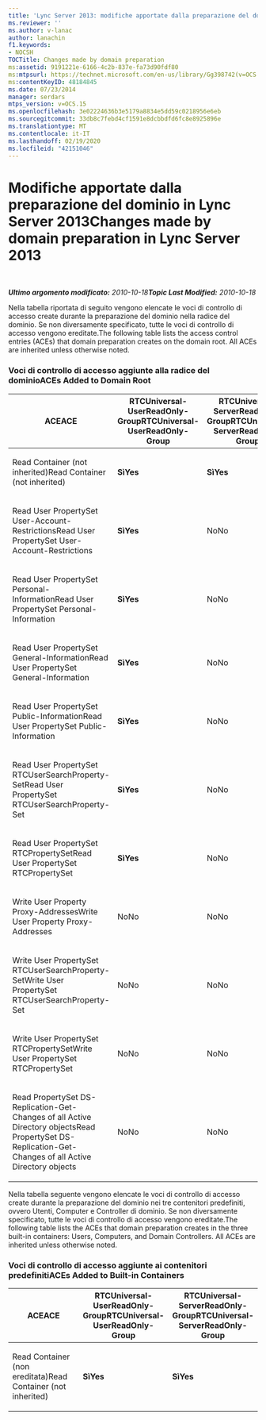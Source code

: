 ```yaml
---
title: 'Lync Server 2013: modifiche apportate dalla preparazione del dominio'
ms.reviewer: ''
ms.author: v-lanac
author: lanachin
f1.keywords:
- NOCSH
TOCTitle: Changes made by domain preparation
ms:assetid: 9191221e-6166-4c2b-837e-fa73d90fdf80
ms:mtpsurl: https://technet.microsoft.com/en-us/library/Gg398742(v=OCS.15)
ms:contentKeyID: 48184845
ms.date: 07/23/2014
manager: serdars
mtps_version: v=OCS.15
ms.openlocfilehash: 3e02224636b3e5179a8834e5dd59c0218956e6eb
ms.sourcegitcommit: 33db8c7febd4cf1591e8dcbbdfd6fc8e8925896e
ms.translationtype: MT
ms.contentlocale: it-IT
ms.lasthandoff: 02/19/2020
ms.locfileid: "42151046"
---
```

<div data-xmlns="http://www.w3.org/1999/xhtml">

<div class="topic" data-xmlns="http://www.w3.org/1999/xhtml" data-msxsl="urn:schemas-microsoft-com:xslt" data-cs="http://msdn.microsoft.com/">

<div data-asp="https://msdn2.microsoft.com/asp">

# <a name="changes-made-by-domain-preparation-in-lync-server-2013"></a><span data-ttu-id="32842-102">Modifiche apportate dalla preparazione del dominio in Lync Server 2013</span><span class="sxs-lookup"><span data-stu-id="32842-102">Changes made by domain preparation in Lync Server 2013</span></span>

</div>

<div id="mainSection">

<div id="mainBody">

<span> </span>

<span data-ttu-id="32842-103">_**Ultimo argomento modificato:** 2010-10-18_</span><span class="sxs-lookup"><span data-stu-id="32842-103">_**Topic Last Modified:** 2010-10-18_</span></span>

<span data-ttu-id="32842-p101">Nella tabella riportata di seguito vengono elencate le voci di controllo di accesso create durante la preparazione del dominio nella radice del dominio. Se non diversamente specificato, tutte le voci di controllo di accesso vengono ereditate.</span><span class="sxs-lookup"><span data-stu-id="32842-p101">The following table lists the access control entries (ACEs) that domain preparation creates on the domain root. All ACEs are inherited unless otherwise noted.</span></span>

<div id="sectionSection0" class="section">

### <a name="aces-added-to-domain-root"></a><span data-ttu-id="32842-106">Voci di controllo di accesso aggiunte alla radice del dominio</span><span class="sxs-lookup"><span data-stu-id="32842-106">ACEs Added to Domain Root</span></span>

<table style="width:100%;">
<colgroup>
<col style="width: 16%" />
<col style="width: 16%" />
<col style="width: 16%" />
<col style="width: 16%" />
<col style="width: 16%" />
<col style="width: 16%" />
</colgroup>
<thead>
<tr class="header">
<th><span data-ttu-id="32842-107">ACE</span><span class="sxs-lookup"><span data-stu-id="32842-107">ACE</span></span></th>
<th><span data-ttu-id="32842-108">RTCUniversal-UserReadOnly-Group</span><span class="sxs-lookup"><span data-stu-id="32842-108">RTCUniversal-UserReadOnly-Group</span></span></th>
<th><span data-ttu-id="32842-109">RTCUniversal-ServerReadOnly-Group</span><span class="sxs-lookup"><span data-stu-id="32842-109">RTCUniversal-ServerReadOnly-Group</span></span></th>
<th><span data-ttu-id="32842-110">RTCUniversal-UserAdmins</span><span class="sxs-lookup"><span data-stu-id="32842-110">RTCUniversal-UserAdmins</span></span></th>
<th><span data-ttu-id="32842-111">RTCHSUniversal-Services</span><span class="sxs-lookup"><span data-stu-id="32842-111">RTCHSUniversal-Services</span></span></th>
<th><span data-ttu-id="32842-112">Utenti autenticati</span><span class="sxs-lookup"><span data-stu-id="32842-112">Authenticated-Users</span></span></th>
</tr>
</thead>
<tbody>
<tr class="odd">
<td><p><span data-ttu-id="32842-113">Read Container (not inherited)</span><span class="sxs-lookup"><span data-stu-id="32842-113">Read Container (not inherited)</span></span></p></td>
<td><p><span data-ttu-id="32842-114"><strong>Sì</strong></span><span class="sxs-lookup"><span data-stu-id="32842-114"><strong>Yes</strong></span></span></p></td>
<td><p><span data-ttu-id="32842-115"><strong>Sì</strong></span><span class="sxs-lookup"><span data-stu-id="32842-115"><strong>Yes</strong></span></span></p></td>
<td><p><span data-ttu-id="32842-116">No</span><span class="sxs-lookup"><span data-stu-id="32842-116">No</span></span></p></td>
<td><p><span data-ttu-id="32842-117">No</span><span class="sxs-lookup"><span data-stu-id="32842-117">No</span></span></p></td>
<td><p><span data-ttu-id="32842-118">No</span><span class="sxs-lookup"><span data-stu-id="32842-118">No</span></span></p></td>
</tr>
<tr class="even">
<td><p><span data-ttu-id="32842-119">Read User PropertySet User-Account-Restrictions</span><span class="sxs-lookup"><span data-stu-id="32842-119">Read User PropertySet User-Account-Restrictions</span></span></p></td>
<td><p><span data-ttu-id="32842-120"><strong>Sì</strong></span><span class="sxs-lookup"><span data-stu-id="32842-120"><strong>Yes</strong></span></span></p></td>
<td><p><span data-ttu-id="32842-121">No</span><span class="sxs-lookup"><span data-stu-id="32842-121">No</span></span></p></td>
<td><p><span data-ttu-id="32842-122">No</span><span class="sxs-lookup"><span data-stu-id="32842-122">No</span></span></p></td>
<td><p><span data-ttu-id="32842-123">No</span><span class="sxs-lookup"><span data-stu-id="32842-123">No</span></span></p></td>
<td><p><span data-ttu-id="32842-124">No</span><span class="sxs-lookup"><span data-stu-id="32842-124">No</span></span></p></td>
</tr>
<tr class="odd">
<td><p><span data-ttu-id="32842-125">Read User PropertySet Personal-Information</span><span class="sxs-lookup"><span data-stu-id="32842-125">Read User PropertySet Personal-Information</span></span></p></td>
<td><p><span data-ttu-id="32842-126"><strong>Sì</strong></span><span class="sxs-lookup"><span data-stu-id="32842-126"><strong>Yes</strong></span></span></p></td>
<td><p><span data-ttu-id="32842-127">No</span><span class="sxs-lookup"><span data-stu-id="32842-127">No</span></span></p></td>
<td><p><span data-ttu-id="32842-128">No</span><span class="sxs-lookup"><span data-stu-id="32842-128">No</span></span></p></td>
<td><p><span data-ttu-id="32842-129">No</span><span class="sxs-lookup"><span data-stu-id="32842-129">No</span></span></p></td>
<td><p><span data-ttu-id="32842-130">No</span><span class="sxs-lookup"><span data-stu-id="32842-130">No</span></span></p></td>
</tr>
<tr class="even">
<td><p><span data-ttu-id="32842-131">Read User PropertySet General-Information</span><span class="sxs-lookup"><span data-stu-id="32842-131">Read User PropertySet General-Information</span></span></p></td>
<td><p><span data-ttu-id="32842-132"><strong>Sì</strong></span><span class="sxs-lookup"><span data-stu-id="32842-132"><strong>Yes</strong></span></span></p></td>
<td><p><span data-ttu-id="32842-133">No</span><span class="sxs-lookup"><span data-stu-id="32842-133">No</span></span></p></td>
<td><p><span data-ttu-id="32842-134">No</span><span class="sxs-lookup"><span data-stu-id="32842-134">No</span></span></p></td>
<td><p><span data-ttu-id="32842-135">No</span><span class="sxs-lookup"><span data-stu-id="32842-135">No</span></span></p></td>
<td><p><span data-ttu-id="32842-136">No</span><span class="sxs-lookup"><span data-stu-id="32842-136">No</span></span></p></td>
</tr>
<tr class="odd">
<td><p><span data-ttu-id="32842-137">Read User PropertySet Public-Information</span><span class="sxs-lookup"><span data-stu-id="32842-137">Read User PropertySet Public-Information</span></span></p></td>
<td><p><span data-ttu-id="32842-138"><strong>Sì</strong></span><span class="sxs-lookup"><span data-stu-id="32842-138"><strong>Yes</strong></span></span></p></td>
<td><p><span data-ttu-id="32842-139">No</span><span class="sxs-lookup"><span data-stu-id="32842-139">No</span></span></p></td>
<td><p><span data-ttu-id="32842-140">No</span><span class="sxs-lookup"><span data-stu-id="32842-140">No</span></span></p></td>
<td><p><span data-ttu-id="32842-141">No</span><span class="sxs-lookup"><span data-stu-id="32842-141">No</span></span></p></td>
<td><p><span data-ttu-id="32842-142">No</span><span class="sxs-lookup"><span data-stu-id="32842-142">No</span></span></p></td>
</tr>
<tr class="even">
<td><p><span data-ttu-id="32842-143">Read User PropertySet RTCUserSearchProperty-Set</span><span class="sxs-lookup"><span data-stu-id="32842-143">Read User PropertySet RTCUserSearchProperty-Set</span></span></p></td>
<td><p><span data-ttu-id="32842-144"><strong>Sì</strong></span><span class="sxs-lookup"><span data-stu-id="32842-144"><strong>Yes</strong></span></span></p></td>
<td><p><span data-ttu-id="32842-145">No</span><span class="sxs-lookup"><span data-stu-id="32842-145">No</span></span></p></td>
<td><p><span data-ttu-id="32842-146">No</span><span class="sxs-lookup"><span data-stu-id="32842-146">No</span></span></p></td>
<td><p><span data-ttu-id="32842-147">No</span><span class="sxs-lookup"><span data-stu-id="32842-147">No</span></span></p></td>
<td><p><span data-ttu-id="32842-148"><strong>Sì</strong></span><span class="sxs-lookup"><span data-stu-id="32842-148"><strong>Yes</strong></span></span></p></td>
</tr>
<tr class="odd">
<td><p><span data-ttu-id="32842-149">Read User PropertySet RTCPropertySet</span><span class="sxs-lookup"><span data-stu-id="32842-149">Read User PropertySet RTCPropertySet</span></span></p></td>
<td><p><span data-ttu-id="32842-150"><strong>Sì</strong></span><span class="sxs-lookup"><span data-stu-id="32842-150"><strong>Yes</strong></span></span></p></td>
<td><p><span data-ttu-id="32842-151">No</span><span class="sxs-lookup"><span data-stu-id="32842-151">No</span></span></p></td>
<td><p><span data-ttu-id="32842-152">No</span><span class="sxs-lookup"><span data-stu-id="32842-152">No</span></span></p></td>
<td><p><span data-ttu-id="32842-153">No</span><span class="sxs-lookup"><span data-stu-id="32842-153">No</span></span></p></td>
<td><p><span data-ttu-id="32842-154">No</span><span class="sxs-lookup"><span data-stu-id="32842-154">No</span></span></p></td>
</tr>
<tr class="even">
<td><p><span data-ttu-id="32842-155">Write User Property Proxy-Addresses</span><span class="sxs-lookup"><span data-stu-id="32842-155">Write User Property Proxy-Addresses</span></span></p></td>
<td><p><span data-ttu-id="32842-156">No</span><span class="sxs-lookup"><span data-stu-id="32842-156">No</span></span></p></td>
<td><p><span data-ttu-id="32842-157">No</span><span class="sxs-lookup"><span data-stu-id="32842-157">No</span></span></p></td>
<td><p><span data-ttu-id="32842-158"><strong>Sì</strong></span><span class="sxs-lookup"><span data-stu-id="32842-158"><strong>Yes</strong></span></span></p></td>
<td><p><span data-ttu-id="32842-159">No</span><span class="sxs-lookup"><span data-stu-id="32842-159">No</span></span></p></td>
<td><p><span data-ttu-id="32842-160">No</span><span class="sxs-lookup"><span data-stu-id="32842-160">No</span></span></p></td>
</tr>
<tr class="odd">
<td><p><span data-ttu-id="32842-161">Write User PropertySet RTCUserSearchProperty-Set</span><span class="sxs-lookup"><span data-stu-id="32842-161">Write User PropertySet RTCUserSearchProperty-Set</span></span></p></td>
<td><p><span data-ttu-id="32842-162">No</span><span class="sxs-lookup"><span data-stu-id="32842-162">No</span></span></p></td>
<td><p><span data-ttu-id="32842-163">No</span><span class="sxs-lookup"><span data-stu-id="32842-163">No</span></span></p></td>
<td><p><span data-ttu-id="32842-164"><strong>Sì</strong></span><span class="sxs-lookup"><span data-stu-id="32842-164"><strong>Yes</strong></span></span></p></td>
<td><p><span data-ttu-id="32842-165">No</span><span class="sxs-lookup"><span data-stu-id="32842-165">No</span></span></p></td>
<td><p><span data-ttu-id="32842-166">No</span><span class="sxs-lookup"><span data-stu-id="32842-166">No</span></span></p></td>
</tr>
<tr class="even">
<td><p><span data-ttu-id="32842-167">Write User PropertySet RTCPropertySet</span><span class="sxs-lookup"><span data-stu-id="32842-167">Write User PropertySet RTCPropertySet</span></span></p></td>
<td><p><span data-ttu-id="32842-168">No</span><span class="sxs-lookup"><span data-stu-id="32842-168">No</span></span></p></td>
<td><p><span data-ttu-id="32842-169">No</span><span class="sxs-lookup"><span data-stu-id="32842-169">No</span></span></p></td>
<td><p><span data-ttu-id="32842-170"><strong>Sì</strong></span><span class="sxs-lookup"><span data-stu-id="32842-170"><strong>Yes</strong></span></span></p></td>
<td><p><span data-ttu-id="32842-171">No</span><span class="sxs-lookup"><span data-stu-id="32842-171">No</span></span></p></td>
<td><p><span data-ttu-id="32842-172">No</span><span class="sxs-lookup"><span data-stu-id="32842-172">No</span></span></p></td>
</tr>
<tr class="odd">
<td><p><span data-ttu-id="32842-173">Read PropertySet DS-Replication-Get-Changes of all Active Directory objects</span><span class="sxs-lookup"><span data-stu-id="32842-173">Read PropertySet DS-Replication-Get-Changes of all Active Directory objects</span></span></p></td>
<td><p><span data-ttu-id="32842-174">No</span><span class="sxs-lookup"><span data-stu-id="32842-174">No</span></span></p></td>
<td><p><span data-ttu-id="32842-175">No</span><span class="sxs-lookup"><span data-stu-id="32842-175">No</span></span></p></td>
<td><p><span data-ttu-id="32842-176">No</span><span class="sxs-lookup"><span data-stu-id="32842-176">No</span></span></p></td>
<td><p><span data-ttu-id="32842-177"><strong>Sì</strong></span><span class="sxs-lookup"><span data-stu-id="32842-177"><strong>Yes</strong></span></span></p></td>
<td><p><span data-ttu-id="32842-178">No</span><span class="sxs-lookup"><span data-stu-id="32842-178">No</span></span></p></td>
</tr>
</tbody>
</table>


<span data-ttu-id="32842-p102">Nella tabella seguente vengono elencate le voci di controllo di accesso create durante la preparazione del dominio nei tre contenitori predefiniti, ovvero Utenti, Computer e Controller di dominio. Se non diversamente specificato, tutte le voci di controllo di accesso vengono ereditate.</span><span class="sxs-lookup"><span data-stu-id="32842-p102">The following table lists the ACEs that domain preparation creates in the three built-in containers: Users, Computers, and Domain Controllers. All ACEs are inherited unless otherwise noted.</span></span>

### <a name="aces-added-to-built-in-containers"></a><span data-ttu-id="32842-181">Voci di controllo di accesso aggiunte ai contenitori predefiniti</span><span class="sxs-lookup"><span data-stu-id="32842-181">ACEs Added to Built-in Containers</span></span>

<table>
<colgroup>
<col style="width: 33%" />
<col style="width: 33%" />
<col style="width: 33%" />
</colgroup>
<thead>
<tr class="header">
<th><span data-ttu-id="32842-182">ACE</span><span class="sxs-lookup"><span data-stu-id="32842-182">ACE</span></span></th>
<th><span data-ttu-id="32842-183">RTCUniversal-UserReadOnly-Group</span><span class="sxs-lookup"><span data-stu-id="32842-183">RTCUniversal-UserReadOnly-Group</span></span></th>
<th><span data-ttu-id="32842-184">RTCUniversal-ServerReadOnly-Group</span><span class="sxs-lookup"><span data-stu-id="32842-184">RTCUniversal-ServerReadOnly-Group</span></span></th>
</tr>
</thead>
<tbody>
<tr class="odd">
<td><p><span data-ttu-id="32842-185">Read Container (non ereditata)</span><span class="sxs-lookup"><span data-stu-id="32842-185">Read Container (not inherited)</span></span></p></td>
<td><p><span data-ttu-id="32842-186"><strong>Sì</strong></span><span class="sxs-lookup"><span data-stu-id="32842-186"><strong>Yes</strong></span></span></p></td>
<td><p><span data-ttu-id="32842-187"><strong>Sì</strong></span><span class="sxs-lookup"><span data-stu-id="32842-187"><strong>Yes</strong></span></span></p></td>
</tr>
</tbody>
</table>


</div>

</div>

<span> </span>

</div>

</div>

</div>

